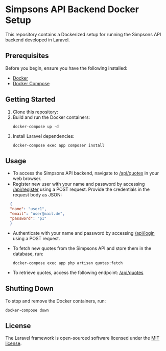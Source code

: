 # Simpsons API Backend Docker Setup

This repository contains a Dockerized setup for running the Simpsons API backend developed in Laravel.

## Prerequisites

Before you begin, ensure you have the following installed:

- [Docker](https://www.docker.com/get-started)
- [Docker Compose](https://docs.docker.com/compose/install/)

## Getting Started

1. Clone this repository:
2. Build and run the Docker containers:
   ```shell
   docker-compose up -d
   ```
3. Install Laravel dependencies:
    ```shell
    docker-compose exec app composer install
   ```

## Usage

- To access the Simpsons API backend, navigate to [/api/quotes](http://localhost:8000) in your web browser.
- Register new user with your name and password by accessing [/api/register](http://localhost:8000/api/register) using a POST request. Provide the credentials in the request body as JSON:
```json
  {
  "name": "user1",
  "email": "user@mail.de",
  "password": "p1"
  }
```
- Authenticate with your name and password by accessing [/api/login](http://localhost:8000/api/login) using a POST request.

- To fetch new quotes from the Simpsons API and store them in the database, run:
   ```shell
   docker-compose exec app php artisan quotes:fetch
   ```
- To retrieve quotes, access the following endpoint: [/api/quotes](http://localhost:8000/api/quotes)

## Shutting Down

To stop and remove the Docker containers, run:
   ```shell
   docker-compose down
   ```
## License

The Laravel framework is open-sourced software licensed under the [MIT license](https://opensource.org/licenses/MIT).
